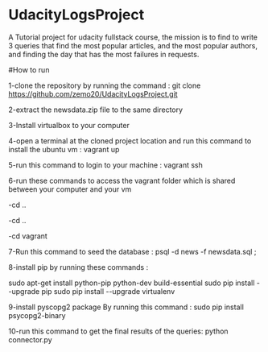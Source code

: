 # UdacityLogsProject

A Tutorial project for udacity fullstack course, the mission is to find to write 3 queries that find the most popular articles, and the
most popular authors, and finding the day that has the most failures in requests.


#How to run

1-clone the repository by running the command : git clone https://github.com/zemo20/UdacityLogsProject.git


2-extract the newsdata.zip file to the same directory


3-Install virtualbox to your computer


4-open a terminal at the cloned project location and run this command to install the ubuntu vm : vagrant up


5-run this command to login to your machine : vagrant ssh


6-run these commands to access the vagrant folder which is shared between your computer and your vm

-cd ..

-cd ..

-cd vagrant


7-Run this command to seed the database : psql -d news -f newsdata.sql ;


8-install pip by running these commands : 

sudo apt-get install python-pip python-dev build-essential 
sudo pip install --upgrade pip 
sudo pip install --upgrade virtualenv 


9-install pyscopg2 package By running this command : sudo pip install psycopg2-binary


10-run this command to get the final results of the queries: python connector.py
